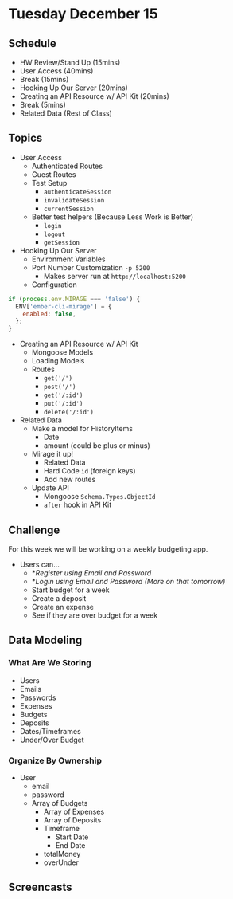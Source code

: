 # Tuesday December 15

## Schedule

- HW Review/Stand Up (15mins)
- User Access (40mins)
- Break (15mins)
- Hooking Up Our Server (20mins)
- Creating an API Resource w/ API Kit (20mins)
- Break (5mins)
- Related Data (Rest of Class)

## Topics

- User Access
  * Authenticated Routes
  * Guest Routes
  * Test Setup
    - `authenticateSession`
    - `invalidateSession`
    - `currentSession`
  * Better test helpers (Because Less Work is Better)
    - `login`
    - `logout`
    - `getSession`
- Hooking Up Our Server
  * Environment Variables
  * Port Number Customization `-p 5200`
    - Makes server run at `http://localhost:5200`
  * Configuration

```js
if (process.env.MIRAGE === 'false') {
  ENV['ember-cli-mirage'] = {
    enabled: false,
  };
}
```

- Creating an API Resource w/ API Kit
  * Mongoose Models
  * Loading Models
  * Routes
    - `get('/')`
    - `post('/')`
    - `get('/:id')`
    - `put('/:id')`
    - `delete('/:id')`
- Related Data
  * Make a model for HistoryItems
    - Date
    - amount (could be plus or minus)
  * Mirage it up!
    - Related Data
    - Hard Code `id` (foreign keys)
    - Add new routes
  * Update API
    - Mongoose `Schema.Types.ObjectId`
    - `after` hook in API Kit

## Challenge

For this week we will be working on a weekly budgeting app.

* Users can...
  - **Register using Email and Password*
  - **Login using Email and Password (More on that tomorrow)*
  - Start budget for a week
  - Create a deposit
  - Create an expense
  - See if they are over budget for a week

## Data Modeling

### What Are We Storing

- Users
- Emails
- Passwords
- Expenses
- Budgets
- Deposits
- Dates/Timeframes
- Under/Over Budget

### Organize By Ownership

- User
  * email
  * password
  * Array of Budgets
    - Array of Expenses
    - Array of Deposits
    - Timeframe
      * Start Date
      * End Date
    - totalMoney
    - overUnder

## Screencasts
